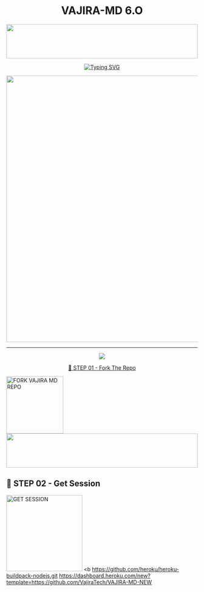 
<h1 align="center">VAJIRA-MD 6.O</h1>

<img src="https://i.imgur.com/dBaSKWF.gif" height="90" width="100%">

<p align="center">
<a href="https://git.io/typing-svg"><img src="https://readme-typing-svg.demolab.com?font=Fira+Code&weight=700&size=33&pause=1000&color=5513F7&width=435&lines=VAJIRA+MD+WHATSAPP+BOT" alt="Typing SVG" /></a>
</p>
<p align="center">
<a href="https://github.com/VajiraTech">
    <img src="https://telegra.ph/file/44ff060a7b96ff6c0a42a.jpg"  width="700px">
</a>
<hr>


<p align="center">

  <a href="https://github.com/VajiraTech/VAJIRA-MD-NEW">
    <img src="https://hurl=https%3A%2F%2Fgithub.com%2FVajiraTech%2FVAJ&title=e_flat=false" a></a>
  
  </a>
  <a href="https://github.com/VajiraTech/VAJIRA-
    
  </a>
  <a href="https://gith//img.shields.io/github/stars/VajiraTech/VAJIRA-MD-NEW?style=social">
  </a>
</p>

<p align="center">
  <a href="https
  <h1>👇 DEPLOY NOW 👇</h1>
</div>

<br>

## 🎀 STEP 01 -  Fork The Repo

<a href="https://github.com/VajiraTech/VAJIRA-MD-NEW/fork"><img src="https://img.shields.io/badge/Fork%20Repo-blue" alt="FORK VAJIRA MD REPO" width="150"></a>
</br>
<img src="https://i.imgur.com/dBaSKWF.gif" height="90" width="100%">
<br>

## 🎀 STEP 02 -  Get Session

<a href="https://tall-buffy-vajiratech-a63ef97e.koyeb.app/"><img src="https://img.shields.io/badge/QR%20OR%20PAIR%20CODE-blue" alt="GET SESSION" width="200"></a>
<b
https://github.com/heroku/heroku-buildpack-nodejs.git
https://dashboard.heroku.com/new?template=https://github.com/VajiraTech/VAJIRA-MD-NEW
